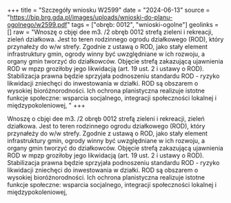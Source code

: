 +++
title = "Szczegóły wniosku W2599"
date = "2024-06-13"
source = "https://bip.brg.gda.pl/images/uploads/wnioski-do-planu-ogolnego/w2599.pdf"
tags = ["obręb: 0012", "wnioski-ogolne"]
geolinks = []
raw = "Wnoszę o cbjęi dee m3. /2 obręb 0012 strefą zieleni i rekreacji, zieleń działkowa. Jest to teren rodzinnego ogrodu działkowego (ROD), który przynałeży do w/w strefy. Zgodnie z ustawą o ROD, jako stały element infrastruktury gmin, ogrody winny być uwzględniane w ich rozwoju, a organy gmin tworzyć do  działkowców. Objęcie strefą zakazującą ujawnienia ROD w mpzp groziłoby jego likwidacją (art. 19 ust. 2 i  ustawy o ROD). Stabilizacja prawna będzie sprzyjała podnoszeniu standardu ROD - ryzyko likwidacji zniechęci   do inwestowania w działki. ROD są obszarem o wysokiej bioróżnorodności. Ich ochrona planistyczna realizuje  istotne funkcje społeczne: wsparcia socjalnego, integracji społeczności lokalnej i międzypokoleniowej,   "
+++

Wnoszę o cbjęi dee m3. /2 obręb 0012 strefą zieleni i rekreacji, zieleń działkowa. Jest
to teren rodzinnego ogrodu działkowego (ROD), który przynałeży do w/w strefy. Zgodnie z ustawą o ROD, jako
stały element infrastruktury gmin, ogrody winny być uwzględniane w ich rozwoju, a organy gmin tworzyć do
 działkowców. Objęcie strefą zakazującą ujawnienia ROD w mpzp groziłoby jego likwidacją (art. 19 ust. 2 i
 ustawy o ROD). Stabilizacja prawna będzie sprzyjała podnoszeniu standardu ROD - ryzyko likwidacji zniechęci 
 do inwestowania w działki. ROD są obszarem o wysokiej bioróżnorodności. Ich ochrona planistyczna realizuje
 istotne funkcje społeczne: wsparcia socjalnego, integracji społeczności lokalnej i międzypokoleniowej, 
 



